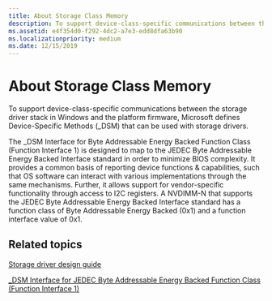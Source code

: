 ```yaml
---
title: About Storage Class Memory
description: To support device-class-specific communications between the storage driver stack in Windows and the platform firmware, Microsoft defines Device-Specific Methods (_DSM) that can be used with storage drivers.
ms.assetid: e4f354d0-f292-4dc2-a7e3-edd8dfa63b90
ms.localizationpriority: medium
ms.date: 12/15/2019
---
```


# About Storage Class Memory

To support device-class-specific communications between the storage driver stack in Windows and the platform firmware, Microsoft defines Device-Specific Methods (_DSM) that can be used with storage drivers.

The _DSM Interface for Byte Addressable Energy Backed Function Class (Function Interface 1) is designed to map to the JEDEC Byte Addressable Energy Backed Interface standard in order to minimize BIOS complexity. It provides a common basis of reporting device functions & capabilities, such that OS software can interact with various implementations through the same mechanisms. Further, it allows support for vendor-specific functionality through access to I2C registers. A NVDIMM-N that supports the JEDEC Byte Addressable Energy Backed Interface standard has a function class of Byte Addressable Energy Backed (0x1) and a function interface value of 0x1.

## Related topics

[Storage driver design guide](https://docs.microsoft.com/windows-hardware/drivers/storage)

[_DSM Interface for JEDEC Byte Addressable Energy Backed Function Class (Function Interface 1)](-dsm-interface-for-byte-addressable-energy-backed-function-class--function-interface-1-.md)
